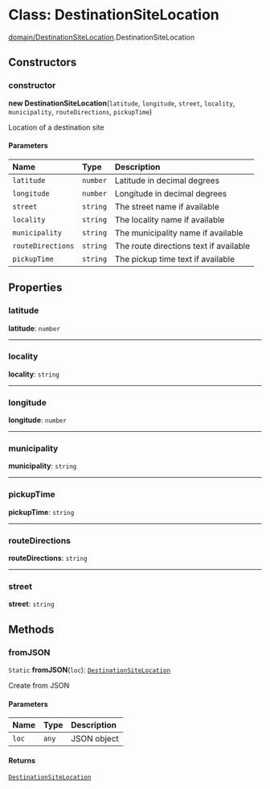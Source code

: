 # Class: DestinationSiteLocation

[domain/DestinationSiteLocation](../modules/domain_DestinationSiteLocation.md).DestinationSiteLocation

## Constructors

### constructor

**new DestinationSiteLocation**(`latitude`, `longitude`, `street`, `locality`, `municipality`, `routeDirections`, `pickupTime`)

Location of a destination site

#### Parameters

| Name | Type | Description |
| :------ | :------ | :------ |
| `latitude` | `number` | Latitude in decimal degrees |
| `longitude` | `number` | Longitude in decimal degrees |
| `street` | `string` | The street name if available |
| `locality` | `string` | The locality name if available |
| `municipality` | `string` | The municipality name if available |
| `routeDirections` | `string` | The route directions text if available |
| `pickupTime` | `string` | The pickup time text if available |

## Properties

### latitude

 **latitude**: `number`

___

### locality

 **locality**: `string`

___

### longitude

 **longitude**: `number`

___

### municipality

 **municipality**: `string`

___

### pickupTime

 **pickupTime**: `string`

___

### routeDirections

 **routeDirections**: `string`

___

### street

 **street**: `string`

## Methods

### fromJSON

`Static` **fromJSON**(`loc`): [`DestinationSiteLocation`](domain_DestinationSiteLocation.DestinationSiteLocation.md)

Create from JSON

#### Parameters

| Name | Type | Description |
| :------ | :------ | :------ |
| `loc` | `any` | JSON object |

#### Returns

[`DestinationSiteLocation`](domain_DestinationSiteLocation.DestinationSiteLocation.md)
